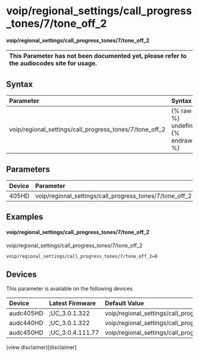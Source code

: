 ﻿---
description: voip/regional_settings/call_progress_tones/7/tone_off_2
search: false
---

# voip/regional_settings/call_progress_tones/7/tone_off_2

#### voip/regional_settings/call_progress_tones/7/tone_off_2


| This Parameter has not been documented yet, please refer to the audiocodes site for usage.  |
| :--- |

## Syntax
| Parameter | Syntax |
| :--- | :--- |
|voip/regional_settings/call_progress_tones/7/tone_off_2 | {% raw %} undefined {% endraw %} |

## Parameters
|Device|Parameter|value|Description|
|:---|:---|:---|:---|
| 405HD | voip/regional_settings/call_progress_tones/7/tone_off_2 |  |  |

## Examples
#### voip/regional_settings/call_progress_tones/7/tone_off_2

voip/regional_settings/call_progress_tones/7/tone_off_2

```
voip/regional_settings/call_progress_tones/7/tone_off_2=0
```

## Devices
This parameter is available on the following devices

| Device | Latest Firmware | Default Value |
|:---|:---|:---|
| audc405HD | ;UC_3.0.1.322 | voip/regional_settings/call_progress_tones/7/tone_off_2=0 
| audc440HD | ;UC_3.0.1.322 | voip/regional_settings/call_progress_tones/7/tone_off_2=0 
| audc450HD | ;UC_3.0.4.111.77 | voip/regional_settings/call_progress_tones/7/tone_off_2=0 

(view disclaimer)[disclaimer]
